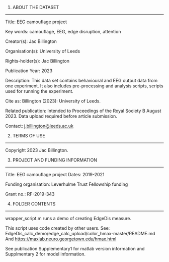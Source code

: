 1. ABOUT THE DATASET
--------------------

Title: EEG camouflage project 

Key words: camouflage, EEG, edge disruption, attention 

Creator(s): Jac Billington

Organisation(s): University of Leeds

Rights-holder(s): Jac Billington

Publication Year: 2023

Description: This data set contains behavioural and EEG output data from one experiment. It also includes pre-processing and analysis scripts, scripts used for running the experiment. 

Cite as: Billington (2023): University of Leeds. 

Related publication: Intended to Proceedings of the Royal Society B August 2023. Data upload required before article submission. 

Contact: j.billington@leeds.ac.uk


2. TERMS OF USE
---------------

Copyright 2023 Jac Billington.


3. PROJECT AND FUNDING INFORMATION
----------------------------------

Title: EEG camouflage project
Dates: 2019-2021

Funding organisation: Leverhulme Trust Fellowship funding

Grant no.:  RF-2019-343


4. FOLDER CONTENTS
----------------------------------

wrapper_script.m runs a demo of creating EdgeDis measure. 

This script uses code created by other users. See:
EdgeDis_calc_demo/edge_calc_upload/color_hmax-master/README.md
And 
https://maxlab.neuro.georgetown.edu/hmax.html

See publication Supplementary1 for matlab version information and Supplmentary 2 for model information. 

